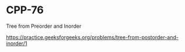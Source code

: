 # CPP-76
Tree from Preorder and Inorder 











https://practice.geeksforgeeks.org/problems/tree-from-postorder-and-inorder/1
